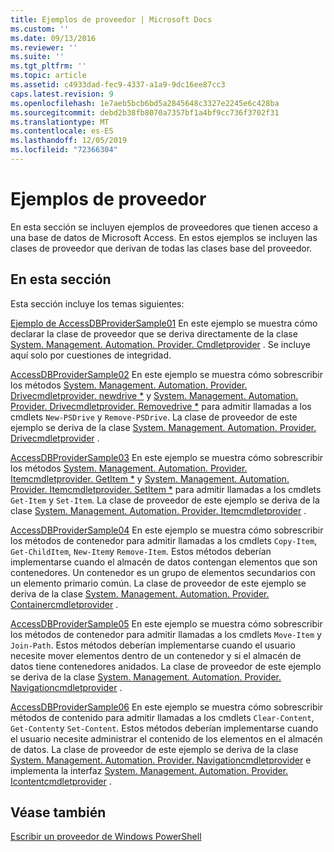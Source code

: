 ```yaml
---
title: Ejemplos de proveedor | Microsoft Docs
ms.custom: ''
ms.date: 09/13/2016
ms.reviewer: ''
ms.suite: ''
ms.tgt_pltfrm: ''
ms.topic: article
ms.assetid: c4933dad-fec9-4337-a1a9-9dc16ee87cc3
caps.latest.revision: 9
ms.openlocfilehash: 1e7aeb5bcb6bd5a2845648c3327e2245e6c428ba
ms.sourcegitcommit: debd2b38fb8070a7357bf1a4bf9cc736f3702f31
ms.translationtype: MT
ms.contentlocale: es-ES
ms.lasthandoff: 12/05/2019
ms.locfileid: "72366304"
---
```

# <a name="provider-samples"></a>Ejemplos de proveedor

En esta sección se incluyen ejemplos de proveedores que tienen acceso a una base de datos de Microsoft Access. En estos ejemplos se incluyen las clases de proveedor que derivan de todas las clases base del proveedor.

## <a name="in-this-section"></a>En esta sección

Esta sección incluye los temas siguientes:

[Ejemplo de AccessDBProviderSample01](./accessdbprovidersample01.md) En este ejemplo se muestra cómo declarar la clase de proveedor que se deriva directamente de la clase [System. Management. Automation. Provider. Cmdletprovider](/dotnet/api/System.Management.Automation.Provider.CmdletProvider) . Se incluye aquí solo por cuestiones de integridad.

[AccessDBProviderSample02](./accessdbprovidersample02.md) En este ejemplo se muestra cómo sobrescribir los métodos [System. Management. Automation. Provider. Drivecmdletprovider. newdrive *](/dotnet/api/System.Management.Automation.Provider.DriveCmdletProvider.NewDrive) y [System. Management. Automation. Provider. Drivecmdletprovider. Removedrive *](/dotnet/api/System.Management.Automation.Provider.DriveCmdletProvider.RemoveDrive) para admitir llamadas a los cmdlets `New-PSDrive` y `Remove-PSDrive`. La clase de proveedor de este ejemplo se deriva de la clase [System. Management. Automation. Provider. Drivecmdletprovider](/dotnet/api/System.Management.Automation.Provider.DriveCmdletProvider) .

[AccessDBProviderSample03](./accessdbprovidersample03.md) En este ejemplo se muestra cómo sobrescribir los métodos [System. Management. Automation. Provider. Itemcmdletprovider. GetItem *](/dotnet/api/System.Management.Automation.Provider.ItemCmdletProvider.GetItem) y [System. Management. Automation. Provider. Itemcmdletprovider. SetItem *](/dotnet/api/System.Management.Automation.Provider.ItemCmdletProvider.SetItem) para admitir llamadas a los cmdlets `Get-Item` y `Set-Item`. La clase de proveedor de este ejemplo se deriva de la clase [System. Management. Automation. Provider. Itemcmdletprovider](/dotnet/api/System.Management.Automation.Provider.ItemCmdletProvider) .

[AccessDBProviderSample04](./accessdbprovidersample04.md) En este ejemplo se muestra cómo sobrescribir los métodos de contenedor para admitir llamadas a los cmdlets `Copy-Item`, `Get-ChildItem`, `New-Item`y `Remove-Item`. Estos métodos deberían implementarse cuando el almacén de datos contengan elementos que son contenedores. Un contenedor es un grupo de elementos secundarios con un elemento primario común. La clase de proveedor de este ejemplo se deriva de la clase [System. Management. Automation. Provider. Containercmdletprovider](/dotnet/api/System.Management.Automation.Provider.ContainerCmdletProvider) .

[AccessDBProviderSample05](./accessdbprovidersample05.md) En este ejemplo se muestra cómo sobrescribir los métodos de contenedor para admitir llamadas a los cmdlets `Move-Item` y `Join-Path`. Estos métodos deberían implementarse cuando el usuario necesite mover elementos dentro de un contenedor y si el almacén de datos tiene contenedores anidados. La clase de proveedor de este ejemplo se deriva de la clase [System. Management. Automation. Provider. Navigationcmdletprovider](/dotnet/api/System.Management.Automation.Provider.NavigationCmdletProvider) .

[AccessDBProviderSample06](./accessdbprovidersample06.md) En este ejemplo se muestra cómo sobrescribir métodos de contenido para admitir llamadas a los cmdlets `Clear-Content`, `Get-Content`y `Set-Content`. Estos métodos deberían implementarse cuando el usuario necesite administrar el contenido de los elementos en el almacén de datos. La clase de proveedor de este ejemplo se deriva de la clase [System. Management. Automation. Provider. Navigationcmdletprovider](/dotnet/api/System.Management.Automation.Provider.NavigationCmdletProvider) e implementa la interfaz [System. Management. Automation. Provider. Icontentcmdletprovider](/dotnet/api/System.Management.Automation.Provider.IContentCmdletProvider) .

## <a name="see-also"></a>Véase también

[Escribir un proveedor de Windows PowerShell](./writing-a-windows-powershell-provider.md)
